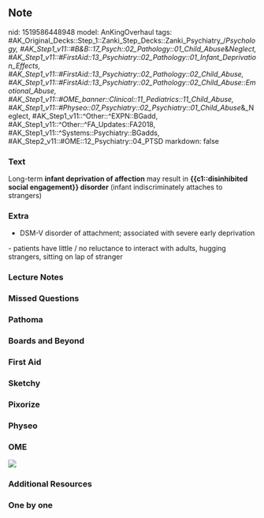 ## Note
nid: 1519586448948
model: AnKingOverhaul
tags: #AK_Original_Decks::Step_1::Zanki_Step_Decks::Zanki_Psychiatry_/_Psychology, #AK_Step1_v11::#B&B::17_Psych::02_Pathology::01_Child_Abuse_&_Neglect, #AK_Step1_v11::#FirstAid::13_Psychiatry::02_Pathology::01_Infant_Deprivation_Effects, #AK_Step1_v11::#FirstAid::13_Psychiatry::02_Pathology::02_Child_Abuse, #AK_Step1_v11::#FirstAid::13_Psychiatry::02_Pathology::02_Child_Abuse::Emotional_Abuse, #AK_Step1_v11::#OME_banner::Clinical::11_Pediatrics::11_Child_Abuse, #AK_Step1_v11::#Physeo::07_Psychiatry::02_Psychiatry::01_Child_Abuse_&_Neglect, #AK_Step1_v11::^Other::^EXPN::BGadd, #AK_Step1_v11::^Other::^FA_Updates::FA2018, #AK_Step1_v11::^Systems::Psychiatry::BGadds, #AK_Step2_v11::#OME::12_Psychiatry::04_PTSD
markdown: false

### Text
<div>
  Long-term <b>infant deprivation of affection</b> may result in
  <b>{{c1::disinhibited social engagement}} disorder</b> (infant
  indiscriminately attaches to strangers)
</div>

### Extra
- DSM-V disorder of attachment; associated with severe early
deprivation
<div>
  - patients have little / no reluctance to interact with adults,
  hugging strangers, sitting on lap of stranger
</div>

### Lecture Notes


### Missed Questions


### Pathoma


### Boards and Beyond


### First Aid


### Sketchy


### Pixorize


### Physeo


### OME
<div class="ome-widget">
  <a href=
  "https://onlinemeded.org/spa/pediatrics/child-abuse/acquire?ref=anki">
  <img src="_OME_AnkiFlashcards_Lesson_3.png"></a>
</div>

### Additional Resources


### One by one

